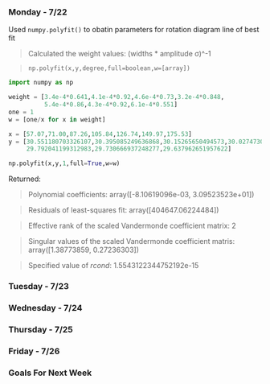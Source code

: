 ### Monday - 7/22

Used `numpy.polyfit()` to obatin parameters for rotation diagram line of best fit
> Calculated the weight values: (widths * amplitude σ)^-1 

> `np.polyfit(x,y,degree,full=boolean,w=[array])`

```python
import numpy as np

weight = [3.4e-4*0.641,4.1e-4*0.92,4.6e-4*0.73,3.2e-4*0.848,
          5.4e-4*0.86,4.3e-4*0.92,6.1e-4*0.551]
one = 1
w = [one/x for x in weight]

x = [57.07,71.00,87.26,105.84,126.74,149.97,175.53]
y = [30.551180703326107,30.395085249636868,30.15265650494573,30.027473059502565,
     29.792041199312983,29.730666937248277,29.637962651957622]

np.polyfit(x,y,1,full=True,w=w)
```

Returned:
> Polynomial coefficients: array([-8.10619096e-03, 3.09523523e+01])

> Residuals of least-squares fit: array([404647.06224484]) 

> Effective rank of the scaled Vandermonde coefficient matrix: 2

> Singular values of the scaled Vandermonde coefficient matris: array([1.38773859, 0.27236303])

> Specified value of *rcond*: 1.5543122344752192e-15

### Tuesday - 7/23



### Wednesday - 7/24 



### Thursday - 7/25



### Friday - 7/26



### Goals For Next Week 

